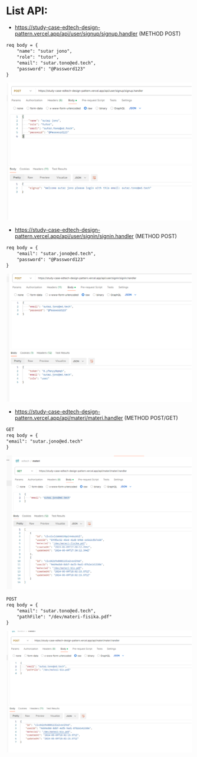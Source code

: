 # List API:

- https://study-case-edtech-design-pattern.vercel.app/api/user/signup/signup.handler (METHOD POST)

```
req body = {
    "name": "sutar jono",
    "role": "tutor",
    "email": "sutar.tono@ed.tech",
    "password": "@Password123"
}
```

![alt text](./public/signup.png)

- https://study-case-edtech-design-pattern.vercel.app/api/user/signin/signin.handler (METHOD POST)

```
req body = {
    "email": "sutar.jono@ed.tech",
    "password": "@Password123"
}
```

![alt text](./public/signin.png)

- https://study-case-edtech-design-pattern.vercel.app/api/materi/materi.handler (METHOD POST/GET)

```
GET
req body = {
"email": "sutar.jono@ed.tech"
}
```

![alt text](./public/get-materi.png)

```
POST
req body = {
    "email": "sutar.tono@ed.tech",
    "pathFile": "/dev/materi-fisika.pdf"
}
```

![alt text](./public/post-materi.png)

